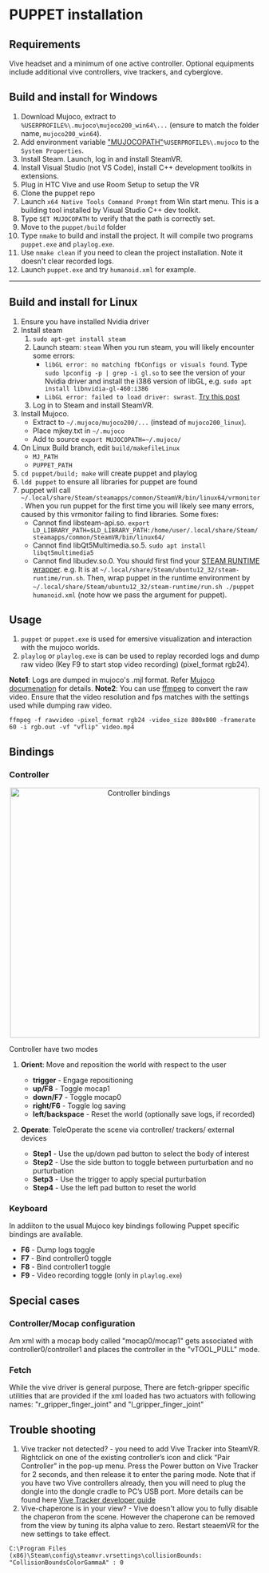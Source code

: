 # PUPPET installation

## Requirements
Vive headset and a minimum of one active controller. Optional equipments include additional vive controllers, vive trackers, and cyberglove.

## Build and install for Windows
1. Download Mujoco, extract to `%USERPROFILE%\.mujoco\mujoco200_win64\...` (ensure to match the folder name, `mujoco200_win64`).
2. Add environment variable ["MUJOCOPATH"](..//gallery//adding_system_variables.jpg)`%USERPROFILE%\.mujoco` to the `System Properties`.
3. Install Steam. Launch, log in and install SteamVR.
4. Install Visual Studio (not VS Code), install C++ development toolkits in extensions.
5. Plug in HTC Vive and use Room Setup to setup the VR
6. Clone the puppet repo
7. Launch `x64 Native Tools Command Prompt` from Win start menu. This is a building tool installed by Visual Studio C++ dev toolkit.
8. Type `SET MUJOCOPATH` to verify that the path is correctly set.
9. Move to the `puppet/build` folder
10. Type `nmake` to build and install the project. It will compile two programs `puppet.exe` and `playlog.exe`.
11. Use `nmake clean` if you need to clean the project installation. Note it doesn't clear recorded logs.
12. Launch `puppet.exe` and try `humanoid.xml` for example.


---


## Build and install for Linux
1. Ensure you have installed Nvidia driver
2. Install steam
    1. `sudo apt-get install steam`
    2. Launch steam: `steam`
        When you run steam, you will likely encounter some errors:
        - `libGL error: no matching fbConfigs or visuals found`. Type `sudo lpconfig -p | grep -i gl.so` to see the version of your Nvidia driver and install the i386 version of libGL, e.g. `sudo apt install libnvidia-gl-460:i386`
        - `LibGL error: failed to load driver: swrast`. [Try this post](https://www.errorsolutions.tech/error/libgl-error-failed-to-load-driver-swrast/)
    3. Log in to Steam and install SteamVR.
3. Install Mujoco.
    - Extract to `~/.mujoco/mujoco200/...` (instead of `mujoco200_linux`).
    - Place mjkey.txt in `~/.mujoco`
    - Add to source `export MUJOCOPATH=~/.mujoco/`
4. On Linux Build branch, edit `build/makefileLinux`
    - `MJ_PATH`
    - `PUPPET_PATH`
5. `cd puppet/build; make` will create puppet and playlog
6. `ldd puppet` to ensure all libraries for puppet are found
7. puppet will call `~/.local/share/Steam/steamapps/common/SteamVR/bin/linux64/vrmonitor`. When you run puppet for the first time you will likely see many errors, caused by this vrmonitor failing to find libraries. Some fixes:
    - Cannot find libsteam-api.so. `export LD_LIBRARY_PATH=$LD_LIBRARY_PATH:/home/user/.local/share/Steam/steamapps/common/SteamVR/bin/linux64/`
    - Cannot find libQt5Multimedia.so.5. `sudo apt install libqt5multimedia5`
    - Cannot find libudev.so.0. You should first find your [STEAM RUNTIME wrapper](https://github.com/flathub/com.valvesoftware.Steam/issues/640). e.g. It is at `~/.local/share/Steam/ubuntu12_32/steam-runtime/run.sh`. Then, wrap puppet in the runtime environment by
    `~/.local/share/Steam/ubuntu12_32/steam-runtime/run.sh ./puppet humanoid.xml` (note how we pass the argument for puppet).

## Usage
1. `puppet` or `puppet.exe` is used for emersive visualization and interaction with the mujoco worlds.
2. `playlog` or `playlog.exe` is can be used to replay recorded logs and dump raw video (Key F9 to start stop video recording) (pixel_format rgb24).


**Note1**: Logs are dumped in mujoco's .mjl format. Refer [Mujoco documenation](http://www.mujoco.org/book/haptix.html#uiRecord) for details.
**Note2**: You can use [ffmpeg](https://ffmpeg.org/) to convert the raw video. Ensure that the video resolution and fps matches with the settings used while dumping raw video.
```
ffmpeg -f rawvideo -pixel_format rgb24 -video_size 800x800 -framerate 60 -i rgb.out -vf "vflip" video.mp4
```


## Bindings
### Controller
<p align="center"><img src="../vive/controller_bindings.jpg" alt="Controller bindings" height="500"/></p>

Controller have two modes

1. **Orient**:  Move and reposition the world with respect to the user
    * __trigger__ - Engage repositioning
    * __up/F8__      - Toggle mocap1
    * __down/F7__    - Toggle mocap0
    * __right/F6__   - Toggle log saving
    * __left/backspace__    - Reset the world (optionally save logs, if recorded)

2. **Operate**:  TeleOperate the scene via controller/ trackers/ external devices
    * __Step1__ - Use the up/down pad button to select the body of interest
    * __Step2__ - Use the side button to toggle between purturbation and no purturbation
    * __Setp3__ - Use the trigger to apply special purturbation
    * __Step4__ - Use the left pad button to reset the world


### Keyboard
In addiiton to the usual Mujoco key bindings following Puppet specific bindings are available.
* __F6__ - Dump logs toggle
* __F7__ - Bind controller0 toggle
* __F8__ - Bind controller1 toggle
* __F9__ - Video recording toggle (only in `playlog.exe`)


## Special cases

### Controller/Mocap configuration
Am xml with a mocap body called "mocap0/mocap1" gets associated with controller0/controller1 and places the controller in the "vTOOL_PULL" mode.

### Fetch
While the vive driver is general purpose, There are fetch-gripper specific utilities that are provided if the xml loaded has two actuators with following names: "r_gripper_finger_joint" and "l_gripper_finger_joint"

## Trouble shooting
1. Vive tracker not detected? - you need to add Vive Tracker into SteamVR. Rightclick on one of the existing controller’s icon and click “Pair Controller” in the pop-up menu. Press the Power button on Vive Tracker for 2 seconds, and then release it to enter the paring mode. Note that if you have two Vive controllers already, then you will need to plug the dongle into the dongle cradle to PC’s USB port. More details can be found here [Vive Tracker developer guide](https://dl.vive.com/Tracker/Guideline/HTC_Vive_Tracker_Developer_Guidelines_v1.3.pdf)
2. Vive-chaperone is in your view? - Vive doesn't allow you to fully disable the chaperon from the scene. However the chaperone can be removed from the view by tuning its alpha value to zero. Restart steaemVR for the new settings to take effect.
```
C:\Program Files (x86)\Steam\config\steamvr.vrsettings\collisionBounds: "CollisionBoundsColorGammaA" : 0
```
